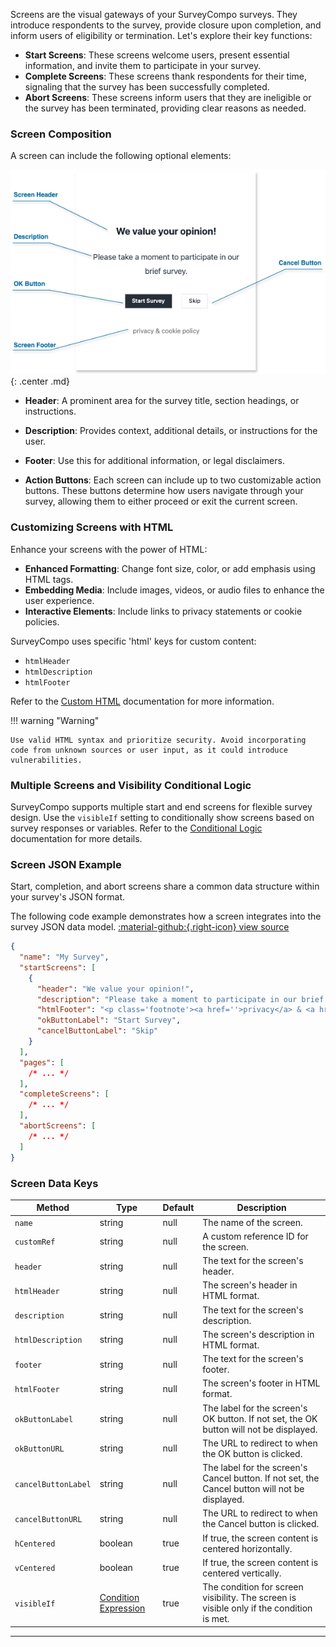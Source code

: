 Screens are the visual gateways of your SurveyCompo surveys. They introduce respondents to the survey, provide closure upon completion, and inform users of eligibility or termination. Let's explore their key functions:

- **Start Screens**: These screens welcome users, present essential information, and invite them to participate in your survey.
- **Complete Screens**: These screens thank respondents for their time, signaling that the survey has been successfully completed.
- **Abort Screens**: These screens inform users that they are ineligible or the survey has been terminated, providing clear reasons as needed.

### Screen Composition

A screen can include the following optional elements:

![screen-anatomy](../assets/images/anatomy-screen.png){: .center .md}

- **Header**: A prominent area for the survey title, section headings, or instructions.

- **Description**: Provides context, additional details, or instructions for the user.

- **Footer**: Use this for additional information, or legal disclaimers.

- **Action Buttons**: Each screen can include up to two customizable action buttons. These buttons determine how users navigate through your survey, allowing them to either proceed or exit the current screen.

### Customizing Screens with HTML

Enhance your screens with the power of HTML:

- **Enhanced Formatting**: Change font size, color, or add emphasis using HTML tags.
- **Embedding Media**: Include images, videos, or audio files to enhance the user experience.
- **Interactive Elements**: Include links to privacy statements or cookie policies.

SurveyCompo uses specific 'html' keys for custom content:

- `htmlHeader`
- `htmlDescription`
- `htmlFooter`

Refer to the [Custom HTML](/customization/custom-html/) documentation for more information.

!!! warning "Warning"

    Use valid HTML syntax and prioritize security. Avoid incorporating code from unknown sources or user input, as it could introduce vulnerabilities.

### Multiple Screens and Visibility Conditional Logic

SurveyCompo supports multiple start and end screens for flexible survey design. Use the `visibleIf` setting to conditionally show screens based on survey responses or variables. Refer to the [Conditional Logic](/advanced/conditional-logic) documentation for more details.

### Screen JSON Example

Start, completion, and abort screens share a common data structure within your survey's JSON format.

The following code example demonstrates how a screen integrates into the survey JSON data model. [:material-github:{.right-icon} view source](https://github.com/SurveyCompo/examples/blob/main/examples/anatomy/source.json)

```json linenums="1" hl_lines="4-10"
{
  "name": "My Survey",
  "startScreens": [
    {
      "header": "We value your opinion!",
      "description": "Please take a moment to participate in our brief survey.",
      "htmlFooter": "<p class='footnote'><a href=''>privacy</a> & <a href=''>cookie policy<a></p>",
      "okButtonLabel": "Start Survey",
      "cancelButtonLabel": "Skip"
    }
  ],
  "pages": [
    /* ... */
  ],
  "completeScreens": [
    /* ... */
  ],
  "abortScreens": [
    /* ... */
  ]
}
```

### Screen Data Keys

| Method              | Type                                                                             | Default | Description                                                                                    |
| ------------------- | -------------------------------------------------------------------------------- | ------- | ---------------------------------------------------------------------------------------------- |
| `name`              | string                                                                           | null    | The name of the screen.                                                                        |
| `customRef`         | string                                                                           | null    | A custom reference ID for the screen.                                                          |
| `header`            | string                                                                           | null    | The text for the screen's header.                                                              |
| `htmlHeader`        | string                                                                           | null    | The screen's header in HTML format.                                                            |
| `description`       | string                                                                           | null    | The text for the screen's description.                                                         |
| `htmlDescription`   | string                                                                           | null    | The screen's description in HTML format.                                                       |
| `footer`            | string                                                                           | null    | The text for the screen's footer.                                                              |
| `htmlFooter`        | string                                                                           | null    | The screen's footer in HTML format.                                                            |
| `okButtonLabel`     | string                                                                           | null    | The label for the screen's OK button. If not set, the OK button will not be displayed.         |
| `okButtonURL`       | string                                                                           | null    | The URL to redirect to when the OK button is clicked.                                          |
| `cancelButtonLabel` | string                                                                           | null    | The label for the screen's Cancel button. If not set, the Cancel button will not be displayed. |
| `cancelButtonURL`   | string                                                                           | null    | The URL to redirect to when the Cancel button is clicked.                                      |
| `hCentered`         | boolean                                                                          | true    | If true, the screen content is centered horizontally.                                          |
| `vCentered`         | boolean                                                                          | true    | If true, the screen content is centered vertically.                                            |
| `visibleIf`         | [Condition Expression](/advanced/conditional-logic/#simple-condition-expression) | true    | The condition for screen visibility. The screen is visible only if the condition is met.       |

---
